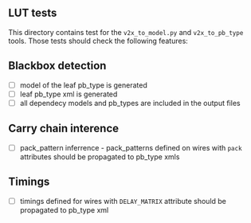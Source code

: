 ## LUT tests

This directory contains test for the `v2x_to_model.py` and `v2x_to_pb_type` tools.
Those tests should check the following features:

## Blackbox detection

 - [ ] model of the leaf pb\_type is generated
 - [ ] leaf pb\_type xml is generated
 - [ ] all dependecy models and pb\_types are included in the output files

## Carry chain interence

 - [ ] pack\_pattern inferrence - pack\_patterns defined on wires with `pack` attributes should be propagated to pb\_type xmls

## Timings

 - [ ] timings defined for wires with `DELAY_MATRIX` attribute should be propagated to pb\_type xml
